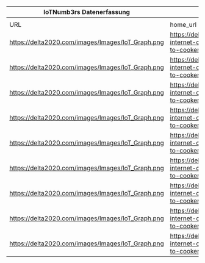 |IoTNumb3rs Datenerfassung|||||||||||
| ---- | ---- | ---- | ---- | ---- | ---- | ---- | ---- | ---- | ---- | ---- |
||||||||||||
|URL|home_url|filename|device_class|device_count|market_class|market_volume|prognosis_year|publication_year|authorship_class|Dropbox folder|
|https://delta2020.com/images/Images/IoT_Graph.png|https://delta2020.com/blog/74-internet-of-things-from-cars-to-cookers-it-s-a-revolution|file13_IoT_Graph.png|device|8700000000|||2012|2014|company|Pattoho/20181122-1800|
|https://delta2020.com/images/Images/IoT_Graph.png|https://delta2020.com/blog/74-internet-of-things-from-cars-to-cookers-it-s-a-revolution|file13_IoT_Graph.png|device|11200000000|||2013|||Pattoho/20181122-1800|
|https://delta2020.com/images/Images/IoT_Graph.png|https://delta2020.com/blog/74-internet-of-things-from-cars-to-cookers-it-s-a-revolution|file13_IoT_Graph.png|device|14400000000|||2014|||Pattoho/20181122-1800|
|https://delta2020.com/images/Images/IoT_Graph.png|https://delta2020.com/blog/74-internet-of-things-from-cars-to-cookers-it-s-a-revolution|file13_IoT_Graph.png|device|18200000000|||2015|||Pattoho/20181122-1800|
|https://delta2020.com/images/Images/IoT_Graph.png|https://delta2020.com/blog/74-internet-of-things-from-cars-to-cookers-it-s-a-revolution|file13_IoT_Graph.png|device|22900000000|||2016|||Pattoho/20181122-1800|
|https://delta2020.com/images/Images/IoT_Graph.png|https://delta2020.com/blog/74-internet-of-things-from-cars-to-cookers-it-s-a-revolution|file13_IoT_Graph.png|device|28400000000|||2017|||Pattoho/20181122-1800|
|https://delta2020.com/images/Images/IoT_Graph.png|https://delta2020.com/blog/74-internet-of-things-from-cars-to-cookers-it-s-a-revolution|file13_IoT_Graph.png|device|34800000000|||2018|||Pattoho/20181122-1800|
|https://delta2020.com/images/Images/IoT_Graph.png|https://delta2020.com/blog/74-internet-of-things-from-cars-to-cookers-it-s-a-revolution|file13_IoT_Graph.png|device|42100000000|||2019|||Pattoho/20181122-1800|
|https://delta2020.com/images/Images/IoT_Graph.png|https://delta2020.com/blog/74-internet-of-things-from-cars-to-cookers-it-s-a-revolution|file13_IoT_Graph.png|device|50100000000|||2020|||Pattoho/20181122-1800|
